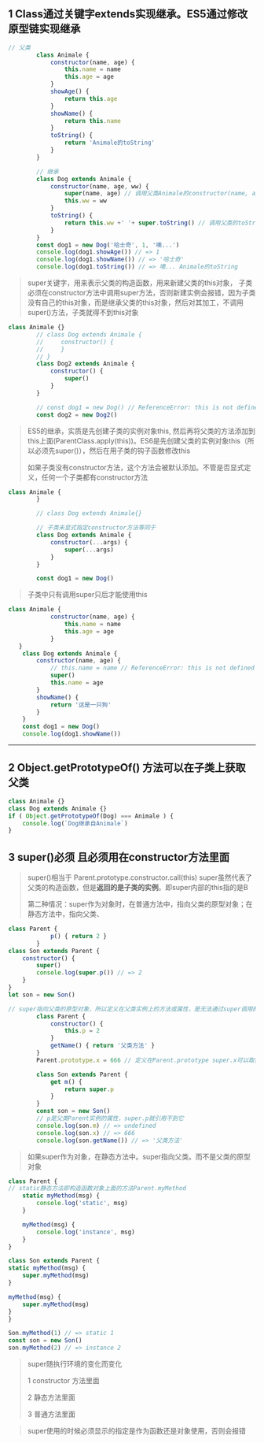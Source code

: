## 1 Class通过关键字extends实现继承。ES5通过修改原型链实现继承

```js
// 父类
        class Animale {
            constructor(name, age) {
                this.name = name
                this.age = age
            }
            showAge() {
                return this.age
            }
            showName() {
                return this.name
            }
            toString() {
                return 'Animale的toString'
            }
        }

        // 继承
        class Dog extends Animale {
            constructor(name, age, ww) {
                super(name, age) // 调用父类Animale的constructor(name, age)
                this.ww = ww
            }
            toString() {
                return this.ww +' '+ super.toString() // 调用父类的toString
            }
        }
        const dog1 = new Dog('哈士奇', 1, '噢...')
        console.log(dog1.showAge()) // => 1
        console.log(dog1.showName()) // => '哈士奇'
        console.log(dog1.toString()) // => 噢... Animale的toString
```

> super关键字，用来表示父类的构造函数，用来新建父类的this对象， 子类必须在constructor方法中调用super方法，否则新建实例会报错，因为子类没有自己的this对象，而是继承父类的this对象，然后对其加工，不调用super\(\)方法，子类就得不到this对象

```js
class Animale {}
        // class Dog extends Animale {
        //     constructor() {
        //     }
        // }
        class Dog2 extends Animale {
            constructor() {
                super()
            }
        }

        // const dog1 = new Dog() // ReferenceError: this is not defined
        const dog2 = new Dog2()
```

> ES5的继承，实质是先创建子类的实例对象this, 然后再将父类的方法添加到this上面\(ParentClass.apply\(this\)\)。ES6是先创建父类的实例对象this（所以必须先super\(\)），然后在用子类的钩子函数修改this
>
> 如果子类没有constructor方法，这个方法会被默认添加。不管是否显式定义，任何一个子类都有constructor方法

```js
class Animale {
        }

        // class Dog extends Animale{}

        // 子类未显式指定constructor方法等同于
        class Dog extends Animale {
            constructor(...args) {
                super(...args)
            }
        }

        const dog1 = new Dog()
```

> 子类中只有调用super只后才能使用this

```js
class Animale {
            constructor(name, age) {
                this.name = name
                this.age = age
            }
   }
    class Dog extends Animale {
        constructor(name, age) {
            // this.name = name // ReferenceError: this is not defined
            super()
            this.name = age
        }
        showName() {
            return '这是一只狗'
        }
    }
    const dog1 = new Dog()
    console.log(dog1.showName())
```

---

## 2 Object.getPrototypeOf\(\) 方法可以在子类上获取父类

```js
class Animale {}
class Dog extends Animale {}
if ( Object.getPrototypeOf(Dog) === Animale ) {
    console.log(`Dog继承自Animale`)
}
```

## 3 super\(\)必须 且必须用在constructor方法里面

> super\(\)相当于 Parent.prototype.constructor.call\(this\) super虽然代表了父类的构造函数，但是**返回的是子类的实例**。即super内部的this指的是B
>
> 第二种情况：super作为对象时，在普通方法中，指向父类的原型对象；在静态方法中，指向父类、

```js
class Parent {
            p() { return 2 }
        }
class Son extends Parent {
    constructor() {
        super()
        console.log(super.p()) // => 2
    }
}
let son = new Son()
```

```js
// super指向父类的原型对象，所以定义在父类实例上的方法或属性，是无法通过super调用的。原型对象上的属性和方法可以获取到
        class Parent {
            constructor() {
                this.p = 2
            }
            getName() { return '父类方法' }
        }
        Parent.prototype.x = 666 // 定义在Parent.prototype super.x可以取得

        class Son extends Parent {
            get m() {
                return super.p
            }
        }
        const son = new Son()
        // p是父类Parent实例的属性，super.p就引用不到它
        console.log(son.m) // => undefined
        console.log(son.x) // => 666
        console.log(son.getName()) // => '父类方法'
```

> 如果super作为对象，在静态方法中。super指向父类。而不是父类的原型对象

```js
class Parent {
// static静态方法即构造函数对象上面的方法Parent.myMethod
    static myMethod(msg) {
        console.log('static', msg)
    }

    myMethod(msg) {
        console.log('instance', msg)
    }
}

class Son extends Parent {
static myMethod(msg) {
    super.myMethod(msg)
}

myMethod(msg) {
    super.myMethod(msg)
}
}

Son.myMethod(1) // => static 1
const son = new Son()
son.myMethod(2) // => instance 2
```

> super随执行环境的变化而变化
>
>    1 constructor 方法里面
>
>    2 静态方法里面
>
>    3 普通方法里面

> super使用的时候必须显示的指定是作为函数还是对象使用，否则会报错



